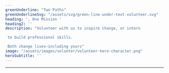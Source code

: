 ```yaml
---
greenUnderline: "Two Paths"
greenUnderlineSvg: "/assets/svg/green-line-under-text-volunteer.svg"
heading: ', One Mission ' 
heading2: ''
description: "Volunteer with us to inspire change, or intern

 to build professional skills. 

 Both change lives—including yours"
image: "/assets/images/volunter/volunteer-hero-character.png"
heroSubtitle: ''
---
```



---
